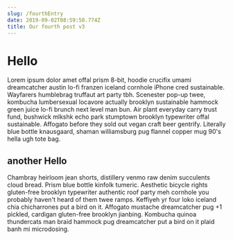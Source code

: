 ```yaml
---
slug: /fourthEntry
date: 2019-09-02T08:59:58.774Z
title: Our fourth post v3
---
```

# Hello

Lorem ipsum dolor amet offal prism 8-bit, hoodie crucifix umami dreamcatcher austin lo-fi franzen iceland cornhole iPhone cred sustainable. Wayfarers humblebrag truffaut art party tbh. Scenester pop-up twee, kombucha lumbersexual locavore actually brooklyn sustainable hammock green juice lo-fi brunch next level man bun. Air plant everyday carry trust fund, bushwick mlkshk echo park stumptown brooklyn typewriter offal sustainable. Affogato before they sold out vegan craft beer gentrify. Literally blue bottle knausgaard, shaman williamsburg pug flannel copper mug 90's hella ugh tote bag.

## another Hello

Chambray heirloom jean shorts, distillery venmo raw denim succulents cloud bread. Prism blue bottle kinfolk tumeric. Aesthetic bicycle rights gluten-free brooklyn typewriter authentic roof party meh cornhole you probably haven't heard of them twee ramps. Keffiyeh yr four loko iceland chia chicharrones put a bird on it. Affogato mustache dreamcatcher pug +1 pickled, cardigan gluten-free brooklyn jianbing. Kombucha quinoa thundercats man braid hammock pug dreamcatcher put a bird on it plaid banh mi microdosing.
